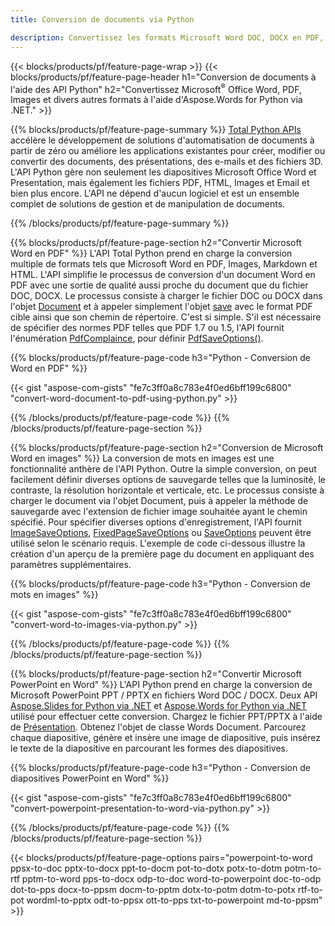 ```yaml
---
title: Conversion de documents via Python 

description: Convertissez les formats Microsoft Word DOC, DOCX en PDF, images et plus encore, ainsi que les diapositives de présentation, les messages électroniques et les images 3D en quelques lignes de code Python.
---
```


{{< blocks/products/pf/feature-page-wrap >}}
{{< blocks/products/pf/feature-page-header h1="Conversion de documents à l'aide des API Python" h2="Convertissez Microsoft<sup>®</sup> Office Word, PDF, Images et divers autres formats à l'aide d'Aspose.Words for Python via .NET." >}}

{{% blocks/products/pf/feature-page-summary %}}
[Total Python APIs](https://products.aspose.com/total/python-net/) accélère le développement de solutions d'automatisation de documents à partir de zéro ou améliore les applications existantes pour créer, modifier ou convertir des documents, des présentations, des e-mails et des fichiers 3D. L'API Python gère non seulement les diapositives Microsoft Office Word et Presentation, mais également les fichiers PDF, HTML, Images et Email et bien plus encore. L'API ne dépend d'aucun logiciel et est un ensemble complet de solutions de gestion et de manipulation de documents.

{{% /blocks/products/pf/feature-page-summary  %}}

{{% blocks/products/pf/feature-page-section  h2="Convertir Microsoft Word en PDF" %}}
L'API Total Python prend en charge la conversion multiple de formats tels que Microsoft Word en PDF, Images, Markdown et HTML. L'API simplifie le processus de conversion d'un document Word en PDF avec une sortie de qualité aussi proche du document que du fichier DOC, DOCX. Le processus consiste à charger le fichier DOC ou DOCX dans l'objet [Document](https://reference.aspose.com/words/python-net/aspose.words/document/) et à appeler simplement l'objet [save](https://reference.aspose.com/words/python-net/aspose.words/document/save/) avec le format PDF cible ainsi que son chemin de répertoire. C'est si simple. S'il est nécessaire de spécifier des normes PDF telles que PDF 1.7 ou 1.5, l'API fournit l'énumération [PdfComplaince](https://reference.aspose.com/words/python-net/aspose.words.saving/pdfcompliance/), pour définir [PdfSaveOptions()](https://reference.aspose.com/words/python-net/aspose.words.saving/pdfsaveoptions/). 

{{% blocks/products/pf/feature-page-code h3="Python - Conversion de Word en PDF" %}}

{{< gist "aspose-com-gists" "fe7c3ff0a8c783e4f0ed6bff199c6800" "convert-word-document-to-pdf-using-python.py" >}}

{{% /blocks/products/pf/feature-page-code  %}}
{{% /blocks/products/pf/feature-page-section %}}

{{% blocks/products/pf/feature-page-section  h2="Conversion de Microsoft Word en images" %}}
La conversion de mots en images est une fonctionnalité anthère de l'API Python. Outre la simple conversion, on peut facilement définir diverses options de sauvegarde telles que la luminosité, le contraste, la résolution horizontale et verticale, etc. Le processus consiste à charger le document via l'objet Document, puis à appeler la méthode de sauvegarde avec l'extension de fichier image souhaitée ayant le chemin spécifié. Pour spécifier diverses options d'enregistrement, l'API fournit [ImageSaveOptions](https://reference.aspose.com/words/python-net/aspose.words.saving/imagesaveoptions/), [FixedPageSaveOptions](https://reference.aspose.com/words/python-net/aspose.words.saving/fixedpagesaveoptions/) ou [SaveOptions](https://reference.aspose.com/words/python-net/aspose.words.saving/saveoptions/) peuvent être utilisé selon le scénario requis. L'exemple de code ci-dessous illustre la création d'un aperçu de la première page du document en appliquant des paramètres supplémentaires.

{{% blocks/products/pf/feature-page-code h3="Python - Conversion de mots en images" %}}

{{< gist "aspose-com-gists" "fe7c3ff0a8c783e4f0ed6bff199c6800" "convert-word-to-images-via-python.py" >}}

{{% /blocks/products/pf/feature-page-code  %}}
{{% /blocks/products/pf/feature-page-section %}}

{{% blocks/products/pf/feature-page-section  h2="Convertir Microsoft PowerPoint en Word" %}}
L'API Python prend en charge la conversion de Microsoft PowerPoint PPT / PPTX en fichiers Word DOC / DOCX. Deux API [Aspose.Slides for Python via .NET](https://products.aspose.com/slides/python-net/) et [Aspose.Words for Python via .NET](https://products.aspose.com/words/python-net/) utilisé pour effectuer cette conversion. Chargez le fichier PPT/PPTX à l'aide de [Présentation](https://reference.aspose.com/slides/python-net/aspose.slides/presentation/). Obtenez l'objet de classe Words Document. Parcourez chaque diapositive, génère et insère une image de diapositive, puis insérez le texte de la diapositive en parcourant les formes des diapositives.

{{% blocks/products/pf/feature-page-code h3="Python - Conversion de diapositives PowerPoint en Word" %}}

{{< gist "aspose-com-gists" "fe7c3ff0a8c783e4f0ed6bff199c6800" "convert-powerpoint-presentation-to-word-via-python.py" >}}


{{% /blocks/products/pf/feature-page-code  %}}
{{% /blocks/products/pf/feature-page-section %}}


{{< blocks/products/pf/feature-page-options pairs="powerpoint-to-word ppsx-to-doc pptx-to-docx ppt-to-docm pot-to-dotx potx-to-dotm potm-to-rtf pptm-to-word pps-to-docx odp-to-doc word-to-powerpoint doc-to-odp dot-to-pps docx-to-ppsm docm-to-pptm dotx-to-potm dotm-to-potx rtf-to-pot wordml-to-pptx odt-to-ppsx ott-to-pps txt-to-powerpoint md-to-ppsm" >}}